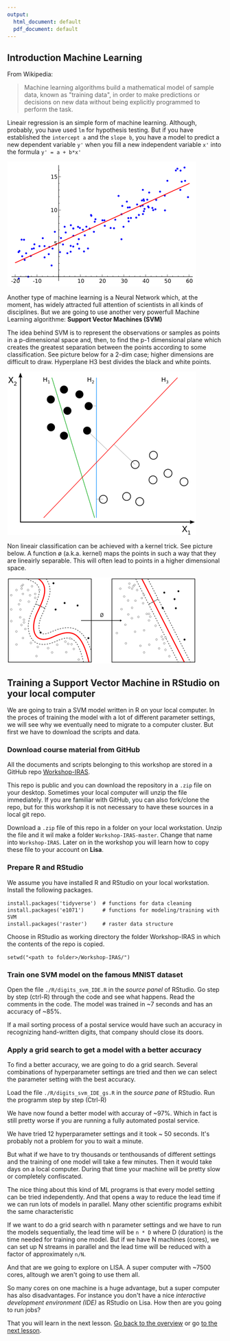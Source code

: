 ```yaml
---
output:
  html_document: default
  pdf_document: default
---
```

## Introduction Machine Learning

From Wikipedia:

>Machine learning algorithms build a mathematical model of sample
>data, known as "training data", in order to make predictions or
>decisions on new data without being explicitly programmed to perform
>the task.

Lineair regression is an simple form of machine learning. Although, probably, you have used `lm` for hypothesis testing. But if you have established the `intercept a` and the `slope b`, you have a model to predict a new dependent variable `y'` when you fill a new independent variable `x'` into the formula `y' = a + b*x'`

![_Lineair Regression_](./pictures/lineair_regression.png)

Another type of machine learning is a Neural Network which, at the moment, has widely attracted full attention of scientists in all kinds of disciplines. But we are going to use another very powerfull Machine Learning algorithme: **Support Vector Machines (SVM)**

The idea behind SVM is to represent the observations or samples as points in a p-dimensional space and, then, to find the p-1 dimensional plane which creates the greatest separation between the points according to some classification. See picture below for a 2-dim case; higher dimensions are difficult to draw. Hyperplane H3 best divides the black and white points.

![SVM in 2 dimension](./pictures/svm1.png)

Non lineair classification can be achieved with a kernel trick. See picture below. A function ø (a.k.a. kernel) maps the points in such a way that they are lineairly separable. This will often lead to points in a higher dimensional space.

![Non-lineair SVM with _kernel_](./pictures/svm.png)

## Training a Support Vector Machine in RStudio on your local computer

We are going to train a SVM model written in R on your local computer. In the proces of training the model with a lot of different parameter settings, we will see why we eventually need to migrate to a computer cluster. But first we have to download the scripts and data.

### Download course material from GitHub

All the documents and scripts belonging to this workshop are stored in a GitHub repo [Workshop-IRAS](https://github.com/UtrechtUniversity/Workshop-IRAS).

This repo is public and you can download the repository in a `.zip` file on your desktop. Sometimes your local computer will unzip the file immediately. If you are familiar with GitHub, you can also fork/clone the repo, but for this workshop it is not necessary to have these sources in a local git repo.

Download a `.zip` file of  this repo in a folder on your local workstation. Unzip the file and it wil make a folder `Workshop-IRAS-master`. Change that name into `Workshop-IRAS`. Later on in the workshop you will learn how to copy these file to your account on **Lisa**.


### Prepare R and RStudio

We assume you have installed R and RStudio on your local workstation. Install the following packages.

```
install.packages('tidyverse')  # functions for data cleaning
install.packages('e1071')      # functions for modeling/training with SVM
install.packages('raster')     # raster data structure 
```
Choose in RStudio as working directory the folder Workshop-IRAS in which the contents of the repo is copied.

```
setwd("<path to folder>/Workshop-IRAS/")
```

### Train one SVM model on the famous MNIST dataset

Open the file `./R/digits_svm_IDE.R` in the _source panel_ of RStudio. Go step by step (ctrl-R) through the code and see what happens. Read the comments in the code. The model was trained in ~7 seconds and has an accuracy of ~85%. 

If a mail sorting process of a postal service would have such an accuracy in recognizing hand-written digits, that company should close its doors.

### Apply a grid search to get a model with a better accuracy

To find a better accuracy, we are going to do a grid search. Several combinations of hyperparameter settings are tried and then we can select the parameter setting with the best accuracy. 

Load the file `./R/digits_svm_IDE_gs.R` in the _source pane_ of RStudio. Run the programm step by step (Ctrl-R)

We have now found a better model with accuray of ~97%. Which in fact is still pretty worse if you are running a fully automated postal service.

We have tried 12 hyperparameter settings and it took ~ 50 seconds. It's probably not a problem for you to wait a minute. 

But what if we have to try thousands or tenthousands of different settings and the training of one model will take a few minutes. Then it would take days on a local computer. During that time your machine will be pretty slow or completely confiscated. 

The nice thing about this kind of ML programs is that every model setting can be tried independently. And that opens a way to reduce the lead time if we can run lots of models in parallel. Many other scientific programs exhibit the same characteristic

If we want to do a grid search with n parameter settings and we have to run the models sequentially, the lead time will be `n * D` where D (duration) is the time needed for training one model. But if we have N machines (cores), we can set up N streams in parallel and the lead time will be reduced with a factor of approximately `n/N`.

And that are we going to explore on LISA. A super computer with ~7500 cores, alltough we aren't going to use them all.

So many cores on one machine is a huge advantage, but a super computer has also disadvantages. For instance you don't have a nice _interactive development environment (IDE)_ as RStudio on Lisa. How then are you going to run jobs?

That you will learn in the next lesson. [Go back to the overview](./overview.md) or go [to the next lesson](./preparations.md).




















